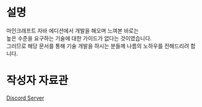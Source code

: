 # 설명
마인크래프트 자바 에디션에서 개발을 해오며 느껴본 바로는  
높은 수준을 요구하는 기술에 대한 가이드가 없다는 것이였습니다.  
그러므로 해당 문서를 통해 기술 개발을 하시는 분들께 나름의 노하우를 전해드리려 합니다.

# 작성자 자료관
<a href="https://discord.gg/Wk7buDB3UY" target="_blank">Discord Server</a>